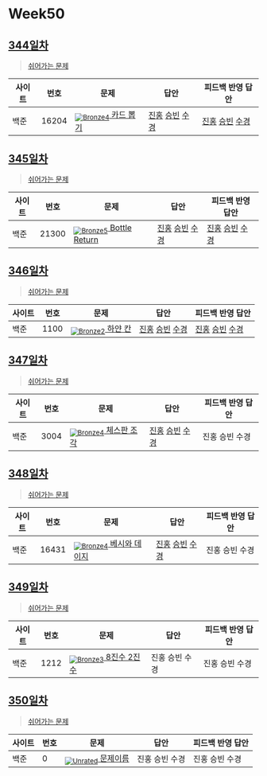 <!-- tier 리스트 S -->
[Unrated]: https://user-images.githubusercontent.com/33937365/126247607-85783912-c11a-4d50-ac36-8cc7dcb75cd2.png
[NotRated]: https://user-images.githubusercontent.com/33937365/135189055-c3508249-b361-4948-8c36-a74b690cd346.png
[Bronze5]: https://user-images.githubusercontent.com/33937365/126247611-e362d727-17a4-4737-a232-5827e185ab7c.png
[Bronze4]: https://user-images.githubusercontent.com/33937365/126247612-89cbc675-e1d4-43a2-950b-1cb014dca697.png
[Bronze3]: https://user-images.githubusercontent.com/33937365/126247613-b8408610-7bc4-40f8-804f-a30a45ddbb68.png
[Bronze2]: https://user-images.githubusercontent.com/33937365/126247614-d85dc6ff-a520-4c00-82bd-eb593b156bd8.png
[Bronze1]: https://user-images.githubusercontent.com/33937365/126247616-04b2ab30-9891-4b7b-8cb4-38e99b97e834.png
<!-- tier 리스트 E -->

# Week50

## [344일차](Day344)

> [쉬어가는 문제](https://www.acmicpc.net/group/workbook/view/9797/39483)

| 사이트 | 번호 | 문제                 | 답안                | 피드백 반영 답안    |
| ------ | ---- | -------------------- | ------------------- | ------------------- |
| 백준   | 16204 | [<sub>![Bronze4]</sub> 카드 뽑기](https://www.acmicpc.net/problem/16204) | [진홍](Day344/boj16204_kjh.py) [승빈](Day344/boj16204_wsb.java) [수경](Day344/boj16204_hsk.js) | [진홍](Day344/boj16204_kjh.py) [승빈](Day344/boj16204_wsb.java) [수경](Day344/boj16204_hsk.js) |

## [345일차](Day345)

> [쉬어가는 문제](https://www.acmicpc.net/group/workbook/view/9797/39491)

| 사이트 | 번호 | 문제                 | 답안                | 피드백 반영 답안    |
| ------ | ---- | -------------------- | ------------------- | ------------------- |
| 백준   | 21300 | [<sub>![Bronze5]</sub> Bottle Return](https://www.acmicpc.net/problem/21300) | [진홍](Day345/boj21300_kjh.py) [승빈](Day345/boj21300_wsb.java) [수경](Day345/boj21300_hsk.js) | [진홍](Day345/boj21300_kjh.py) [승빈](Day345/boj21300_wsb.java)  [수경](Day345/boj21300_hsk.js) |

## [346일차](Day346)

> [쉬어가는 문제](https://www.acmicpc.net/group/workbook/view/9797/39515)

| 사이트 | 번호 | 문제                 | 답안                | 피드백 반영 답안    |
| ------ | ---- | -------------------- | ------------------- | ------------------- |
| 백준   | 1100    | [<sub>![Bronze2]</sub> 하얀 칸](https://www.acmicpc.net/problem/1100) | [진홍](Day346/boj1100_kjh.py) [승빈](Day346/boj1100_wsb.java) [수경](Day346/boj1100_hsk.js) | [진홍](Day346/boj1100_kjh.py) [승빈](Day346/boj1100_wsb.java) [수경](Day346/boj1100_hsk.js) |

## [347일차](Day347)

> [쉬어가는 문제](https://www.acmicpc.net/group/workbook/view/9797/39550)

| 사이트 | 번호 | 문제                 | 답안                | 피드백 반영 답안    |
| ------ | ---- | -------------------- | ------------------- | ------------------- |
| 백준   | 3004 | [<sub>![Bronze4]</sub> 체스판 조각](https://www.acmicpc.net/problem/3004) | [진홍](Day347/boj3004_kjh.py) [승빈](Day347/boj3004_wsb.java) [수경](Day347/boj3004_hsk.js) | 진홍 승빈 수경 |

## [348일차](Day348)

> [쉬어가는 문제](https://www.acmicpc.net/group/workbook/view/9797/39559)

| 사이트 | 번호 | 문제                 | 답안                | 피드백 반영 답안    |
| ------ | ---- | -------------------- | ------------------- | ------------------- |
| 백준   | 16431 | [<sub>![Bronze4]</sub> 베시와 데이지](https://www.acmicpc.net/problem/16431) | [진홍](Day348/boj16431_kjh.py) [승빈](Day348/boj16431_wsb.java) [수경](Day348/boj16431_hsk.js) | 진홍 승빈 수경 |

## [349일차](Day349)

> [쉬어가는 문제](https://www.acmicpc.net/group/workbook/view/9797/39564)

| 사이트 | 번호 | 문제                 | 답안                | 피드백 반영 답안    |
| ------ | ---- | -------------------- | ------------------- | ------------------- |
| 백준   | 1212    | [<sub>![Bronze3]</sub> 8진수 2진수](https://www.acmicpc.net/problem/1212) | 진홍 승빈 수경 | 진홍 승빈 수경 |

## [350일차](Day350)

> [쉬어가는 문제](문제집링크)

| 사이트 | 번호 | 문제                 | 답안                | 피드백 반영 답안    |
| ------ | ---- | -------------------- | ------------------- | ------------------- |
| 백준   | 0    | [<sub>![Unrated]</sub> 문제이름](문제링크) | 진홍 승빈 수경 | 진홍 승빈 수경 |
